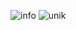 ![info](https://github.com/user-attachments/assets/98363650-22a6-4517-80df-34e2c496a6fc)
![unik](https://github.com/user-attachments/assets/0eeca46f-a06a-41de-b146-d93ab15890a8)

